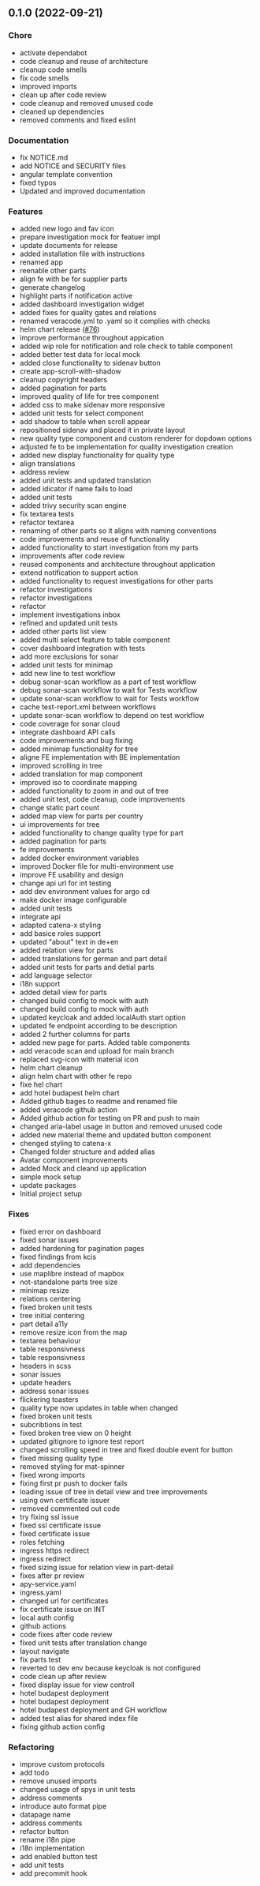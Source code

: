 <a name="0.1.0"></a>

## 0.1.0 (2022-09-21)

### Chore

- activate dependabot
- code cleanup and reuse of architecture
- cleanup code smells
- fix code smells
- improved imports
- clean up after code review
- code cleanup and removed unused code
- cleaned up dependencies
- removed comments and fixed eslint

### Documentation

- fix NOTICE.md
- add NOTICE and SECURITY files
- angular template convention
- fixed typos
- Updated and improved documentation

### Features

- added new logo and fav icon
- prepare investigation mock for featuer impl
- update documents for release
- added installation file with instructions
- renamed app
- reenable other parts
- align fe with be for supplier parts
- generate changelog
- highlight parts if notification active
- added dashboard investigation widget
- added fixes for quality gates and relations
- renamed veracode.yml to .yaml so it complies with checks
- helm chart release ([#76](https://github.com/catenax-ng/product-traceability-foss-frontend/issues/76))
- improve performance throughout appication
- added wip role for notification and role check to table component
- added better test data for local mock
- added close functionality to sidenav button
- create app-scroll-with-shadow
- cleanup copyright headers
- added pagination for parts
- improved quality of life for tree component
- added css to make sidenav more responsive
- added unit tests for select component
- add shadow to table when scroll appear
- repositioned sidenav and placed it in private layout
- new quality type component and custom renderer for dopdown options
- adjusted fe to be implementation for quality investigation creation
- added new display functionality for quality type
- align translations
- address review
- added unit tests and updated translation
- added idicator if name fails to load
- added unit tests
- added trivy security scan engine
- fix textarea tests
- refactor textarea
- renaming of other parts so it aligns with naming conventions
- code improvements and reuse of functionality
- added functionality to start investigation from my parts
- improvements after code review
- reused components and architecture throughout application
- extend notification to support action
- added functionality to request investigations for other parts
- refactor investigations
- refactor investigations
- refactor
- implement investigations inbox
- refined and updated unit tests
- added other parts list view
- added multi select feature to table component
- cover dashboard integration with tests
- add more exclusions for sonar
- added unit tests for minimap
- add new line to test workflow
- debug sonar-scan workflow as a part of test workflow
- debug sonar-scan workflow to wait for Tests workflow
- update sonar-scan workflow to wait for Tests workflow
- cache test-report.xml between workflows
- update sonar-scan workflow to depend on test workflow
- code coverage for sonar cloud
- integrate dashboard API calls
- code improvements and bug fixing
- added minimap functionality for tree
- aligne FE implementation with BE implementation
- improved scrolling in tree
- added translation for map component
- improved iso to coordinate mapping
- added functionality to zoom in and out of tree
- added unit test, code cleanup, code improvements
- change static part count
- added map view for parts per country
- ui improvements for tree
- added functionality to change quality type for part
- added pagination for parts
- fe improvements
- added docker environment variables
- improved Docker file for multi-environment use
- improve FE usability and design
- change api url for int testing
- add dev environment values for argo cd
- make docker image configurable
- added unit tests
- integrate api
- adapted catena-x styling
- add basice roles support
- updated "about" text in de+en
- added relation view for parts
- added translations for german and part detail
- added unit tests for parts and detial parts
- add language selector
- i18n support
- added detail view for parts
- changed build config to mock with auth
- changed build config to mock with auth
- updated keycloak and added localAuth start option
- updated fe endpoint according to be description
- added 2 further columns for parts
- added new page for parts. Added table components
- add veracode scan and upload for main branch
- replaced svg-icon with material icon
- helm chart cleanup
- align helm chart with other fe repo
- fixe hel chart
- add hotel budapest helm chart
- Added github bages to readme and renamed file
- added veracode github action
- Added github action for testing on PR and push to main
- changed aria-label usage in button and removed unused code
- added new material theme and updated button component
- chenged styling to catena-x
- Changed folder structure and added alias
- Avatar component improvements
- added Mock and cleand up application
- simple mock setup
- update packages
- Initial project setup

### Fixes

- fixed error on dashboard
- fixed sonar issues
- added hardening for pagination pages
- fixed findings from kcis
- add dependencies
- use maplibre instead of mapbox
- not-standalone parts tree size
- minimap resize
- relations centering
- fixed broken unit tests
- tree initial centering
- part detail a11y
- remove resize icon from the map
- textarea behaviour
- table responsivness
- table responsivness
- headers in scss
- sonar issues
- update headers
- address sonar issues
- flickering toasters
- quality type now updates in table when changed
- fixed broken unit tests
- subcribtions in test
- fixed broken tree view on 0 height
- updated gitignore to ignore test report
- changed scrolling speed in tree and fixed double event for button
- fixed missing quality type
- removed styling for mat-spinner
- fixed wrong imports
- fixing first pr push to docker fails
- loading issue of tree in detail view and tree improvements
- using own certificate issuer
- removed commented out code
- try fixing ssl issue
- fixed ssl certificate issue
- fixed certificate issue
- roles fetching
- ingress https redirect
- ingress redirect
- fixed sizing issue for relation view in part-detail
- fixes after pr review
- apy-service.yaml
- ingress.yaml
- changed url for certificates
- fix certificate issue on INT
- local auth config
- github actions
- code fixes after code review
- fixed unit tests after translation change
- layout navigate
- fix parts test
- reverted to dev env because keycloak is not configured
- code clean up after review
- fixed display issue for view controll
- hotel budapest deployment
- hotel budapest deployment
- hotel budapest deployment and GH workflow
- added test alias for shared index file
- fixing github action config

### Refactoring

- improve custom protocols
- add todo
- remove unused imports
- changed usage of spys in unit tests
- address comments
- introduce auto format pipe
- datapage name
- address comments
- refactor button
- rename i18n pipe
- i18n implementation
- add enabled button test
- add unit tests
- add precommit hook
